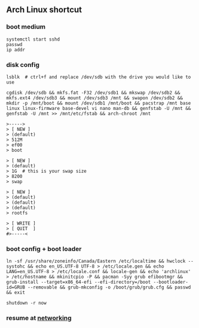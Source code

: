 Arch Linux shortcut
---

### boot medium
```
systemctl start sshd
passwd
ip addr
```

### disk config
```
lsblk  # ctrl+f and replace /dev/sdb with the drive you would like to use

cgdisk /dev/sdb && mkfs.fat -F32 /dev/sdb1 && mkswap /dev/sdb2 && mkfs.ext4 /dev/sdb3 && mount /dev/sdb3 /mnt && swapon /dev/sdb2 && mkdir -p /mnt/boot && mount /dev/sdb1 /mnt/boot && pacstrap /mnt base linux linux-firmware base-devel vi nano man-db && genfstab -U /mnt && genfstab -U /mnt >> /mnt/etc/fstab && arch-chroot /mnt

>----->
> [ NEW ]
> (default)
> 512M
> ef00
> boot

> [ NEW ]
> (default)
> 1G  # this is your swap size
> 8200
> swap

> [ NEW ]
> (default)
> (default)
> (default)
> rootfs

> [ WRITE ]
> [ QUIT  ]
#>-----<
```
### boot config + boot loader
```
ln -sf /usr/share/zoneinfo/Canada/Eastern /etc/localtime && hwclock --systohc && echo en_US.UTF-8 UTF-8 > /etc/locale.gen && echo LANG=en_US.UTF-8 > /etc/locale.conf && locale-gen && echo 'archlinux' > /etc/hostname && mkinitcpio -P && pacman -Syy grub efibootmgr && grub-install --target=x86_64-efi --efi-directory=/boot --bootloader-id=GRUB --removable && grub-mkconfig -o /boot/grub/grub.cfg && passwd && exit

shutdown -r now
```

### resume at [networking](https://github.com/wncry/arch-linux-installation-guide/blob/main/README.md#networking)

